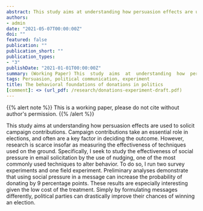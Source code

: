 ```yaml
---
abstract: This study aims at understanding how persuasion effects are used to solicit campaign contributions. Campaign contributions take an essential role in elections, and often are a key factor in deciding the outcome. However, research is scarce insofar as measuring the effectiveness of techniques used on the ground. Specifically, I seek to study the effectiveness of social pressure in email solicitation by the use of nudging, one of the most commonly used techniques to alter behavior. To do so, I run two survey experiments and one field experiment. Preliminary analyses demonstrate that using social pressure in a message can increase the probability of donating by 9 percentage points. These results are especially interesting given the low cost of the treatment. Simply by formulating messages differently, political parties can drastically improve their chances of winning an election. 
authors:
- admin
date: "2021-05-07T00:00:00Z"
doi: ""
featured: false
publication: ""
publication_short: ""
publication_types:
- "3"
publishDate: "2021-01-01T00:00:00Z"
summary: (Working Paper) This  study  aims  at  understanding  how  persuasion  effects  are  used  to  solicit  campaign contributions with survey and field experiments.
tags: Persuasion, political communication, experiment
title: The behavioral foundations of donations in politics
[comment]: <> (url_pdf: /research/donations-experiment-draft.pdf)
---
```


{{% alert note %}}
This is a working paper, please do not cite without author's permission. 
{{% /alert %}}

This study aims at understanding how persuasion effects are used to solicit campaign contributions. Campaign contributions take an essential role in elections, and often are a key factor in deciding the outcome. However, research is scarce insofar as measuring the effectiveness of techniques used on the ground. Specifically, I seek to study the effectiveness of social pressure in email solicitation by the use of nudging, one of the most commonly used techniques to alter behavior. To do so, I run two survey experiments and one field experiment. Preliminary analyses demonstrate that using social pressure in a message can increase the probability of donating by 9 percentage points. These results are especially interesting given the low cost of the treatment. Simply by formulating messages differently, political parties can drastically improve their chances of winning an election.